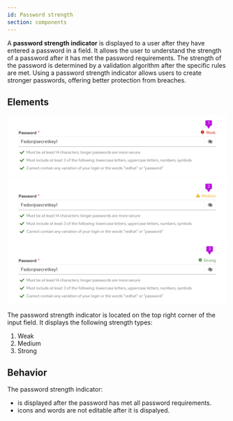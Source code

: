 ```yaml
---
id: Password strength
section: components
---
```


A **password strength indicator** is displayed to a user after they have entered a password in a field. It allows the user to understand the strength of a password after it has met the password requirements. The strength of the password is determined by a validation algorithm after the specific rules are met.  Using a password strength indicator allows users to create stronger passwords, offering better protection from breaches. 

## Elements

<img src="./img/password strength indicator weak.png" alt="password strength indicator weak" width="780"/>
<br/>
<img src="./img/password strength indicator medium.png" alt="password strength indicator medium" width="780"/>
<br/>
<img src="./img/password strength indicator strong.png" alt="password strength indicator strong" width="780"/>
<br/>

The password strength indicator is located on the top right corner of the input field. It displays the following strength types:
1. Weak
2. Medium
3. Strong

## Behavior

The password strength indicator:
- is displayed after the password has met all password requirements.
- icons and words are not editable after it is dispalyed.